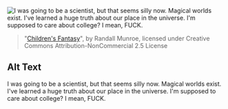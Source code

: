 ![I was going to be a scientist, but that seems silly now. Magical worlds exist. I've learned a huge truth about our place in the universe. I'm supposed to care about college? I mean, FUCK.](https://imgs.xkcd.com/comics/childrens_fantasy.png)
> "[Children's Fantasy](https://xkcd.com/693/)", by Randall Munroe, licensed under Creative Commons Attribution-NonCommercial 2.5 License

## Alt Text
I was going to be a scientist, but that seems silly now. Magical worlds exist. I've learned a huge truth about our place in the universe. I'm supposed to care about college? I mean, FUCK.
